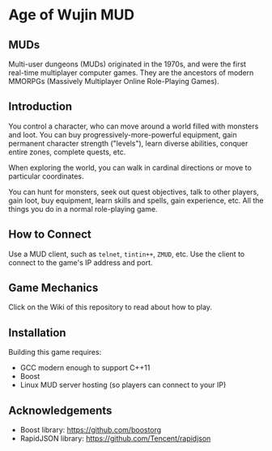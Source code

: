 # Age of Wujin MUD

## MUDs

Multi-user dungeons (MUDs) originated in the 1970s, and were the first real-time multiplayer computer games. They are the ancestors of modern MMORPGs (Massively Multiplayer Online Role-Playing Games).

## Introduction

You control a character, who can move around a world filled with monsters and loot. You can buy progressively-more-powerful equipment, gain permanent character strength ("levels"), learn diverse abilities, conquer entire zones, complete quests, etc.

When exploring the world, you can walk in cardinal directions or move to particular coordinates.

You can hunt for monsters, seek out quest objectives, talk to other players, gain loot, buy equipment, learn skills and spells, gain experience, etc. All the things you do in a normal role-playing game.

## How to Connect

Use a MUD client, such as `telnet`, `tintin++`, `ZMUD`, etc. Use the client to connect to the game's IP address and port.

## Game Mechanics

Click on the Wiki of this repository to read about how to play.

## Installation

Building this game requires:

* GCC modern enough to support C++11
* Boost
* Linux MUD server hosting (so players can connect to your IP)

## Acknowledgements

* Boost library: https://github.com/boostorg
* RapidJSON library: https://github.com/Tencent/rapidjson
